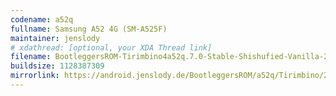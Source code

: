 ```yaml
---
codename: a52q
fullname: Samsung A52 4G (SM-A525F)
maintainer: jenslody
# xdathread: [optional, your XDA Thread link]
filename: BootleggersROM-Tirimbino4a52q.7.0-Stable-Shishufied-Vanilla-20230217-230511.zip
buildsize: 1128387309
mirrorlink: https://android.jenslody.de/BootleggersROM/a52q/Tirimbino/20230217-230511/BootleggersROM-Tirimbino4a52q.7.0-Stable-Shishufied-Vanilla-20230217-230511.zip
---
```


